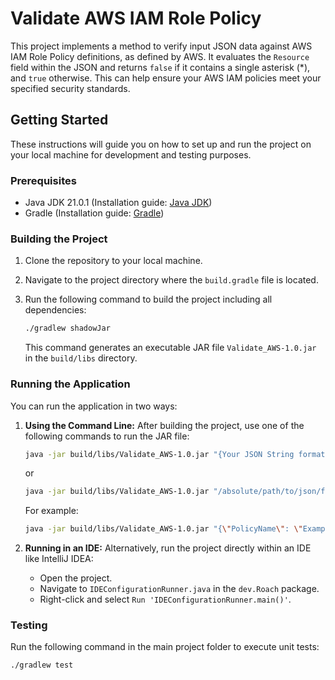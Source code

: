 # Validate AWS IAM Role Policy

This project implements a method to verify input JSON data against AWS IAM Role Policy definitions, as defined by AWS. It evaluates the `Resource` field within the JSON and returns `false` if it contains a single asterisk (*), and `true` otherwise. This can help ensure your AWS IAM policies meet your specified security standards.

## Getting Started

These instructions will guide you on how to set up and run the project on your local machine for development and testing purposes.

### Prerequisites

- Java JDK 21.0.1 (Installation guide: [Java JDK](https://www.oracle.com/java/technologies/javase-jdk11-downloads.html))
- Gradle (Installation guide: [Gradle](https://gradle.org/install/))

### Building the Project

1. Clone the repository to your local machine.
2. Navigate to the project directory where the `build.gradle` file is located.
3. Run the following command to build the project including all dependencies:

    ```bash
    ./gradlew shadowJar
    ```

   This command generates an executable JAR file `Validate_AWS-1.0.jar` in the `build/libs` directory.

### Running the Application

You can run the application in two ways:

1. **Using the Command Line:**
   After building the project, use one of the following commands to run the JAR file:

    ```bash
    java -jar build/libs/Validate_AWS-1.0.jar "{Your JSON String formatted according to AWS::IAM::Role Policy}"
    ```

   or

    ```bash
    java -jar build/libs/Validate_AWS-1.0.jar "/absolute/path/to/json/file.json"
    ```

   For example:

    ```bash
    java -jar build/libs/Validate_AWS-1.0.jar "{\"PolicyName\": \"ExamplePolicy\", \"PolicyDocument\": {\"Version\": \"2012-10-17\", \"Statement\": [{\"Sid\": \"Stmt1\", \"Effect\": \"Allow\", \"Action\": [\"ec2:StartInstances\", \"ec2:StopInstances\"], \"Resource\": \"*\"}]}}"
    ```

2. **Running in an IDE:**
   Alternatively, run the project directly within an IDE like IntelliJ IDEA:

   - Open the project.
   - Navigate to `IDEConfigurationRunner.java` in the `dev.Roach` package.
   - Right-click and select `Run 'IDEConfigurationRunner.main()'`.

### Testing

Run the following command in the main project folder to execute unit tests:

```bash
./gradlew test

